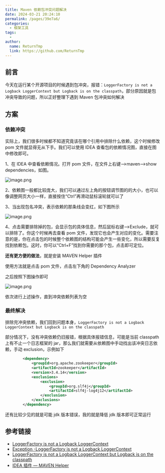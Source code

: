 ```yaml
---
title: Maven 依赖包冲突问题解决
date: 2024-03-21 20:24:10
permalink: /pages/39e7a6/
categories:
  - 框架工具
tags:
  - 
author: 
  name: ReturnTmp
  link: https://github.com/ReturnTmp
---
```


## 前言

今天在运行某个开源项目的时候遇到包冲突，报错：`LoggerFactory is not a Logback LoggerContext but Logback is on the classpath`，部分原因就是包冲突导致的问题，所以正好整理下遇到 Maven 包冲突如何解决

## 方案

### 依赖冲突

实际上，我们很多时候都不知道究竟该在哪个引用中排除什么依赖，这个时候修改 pom 文件就显得无从下手。我们可以使用 IDEA 查看包的依赖情况图，直接在图中修改即可。

1、在 IDEA 中查看依赖情况。打开 pom 文件，在文件上右键-->maven-->show dependencies，如图。

![image.png](https://cdn.jsdelivr.net/gh/Returntmp/blog-image@main/blog/202403212028129.png)

2、依赖图一般都比较庞大，我们可以通过左上角的按钮调节图的的大小，也可以像调整网页大小一样，直接按住“Ctrl”再滑动鼠标滚轮就可以了

3、当出现包名冲突，表示依赖的那条线会变红，如下图所示

![image.png](https://cdn.jsdelivr.net/gh/Returntmp/blog-image@main/blog/202403212028300.png)

4、点击需要排除掉的包，会显示包的具体信息，然后鼠标右键-->Exclude，就可以排除了。你这个时候再去查看 pom 文件，发现它也会产生对应的变化。需要注意的是，你在点击包的时候整个依赖图的结构可能会产生一些变化，所以需要反复找到依赖包。这时，你可以“Ctrl+F”找到你需要的那个包，点击即可定位。

**还有更方便的做法**，就是安装 MAVEN Helper 插件

使用方法就是点击 pom 文件，点击左下角的 Dependency Analyzer

之后按照下图操作即可

![image.png](https://cdn.jsdelivr.net/gh/Returntmp/blog-image@main/blog/202403212339391.png)

依次进行上述操作，直到冲突依赖列表为空

### 最终解决

排除完冲突依赖，我们回到问题本身，`LoggerFactory is not a Logback LoggerContext but Logback is on the classpath`

部分情况下，没有冲突依赖仍旧报错，根据具体报错信息，可能是当前 classpath 上有不止一个日志框架的 jar，那么我们就需要从依赖图中手动找出该冲突日志依赖，手动 exclusion，示例如下

```xml
        <dependency>
            <groupId>org.apache.zookeeper</groupId>
            <artifactId>zookeeper</artifactId>
            <version>3.4.14</version>
            <exclusions>
                <exclusion>
                    <groupId>org.slf4j</groupId>
                    <artifactId>slf4j-log4j12</artifactId>
                </exclusion>
            </exclusions>
        </dependency>
```

还有比较少见的就是可能 jdk 版本错误，我的就是降低 jdk 版本即可正常运行

## 参考链接

- [LoggerFactory is not a Logback LoggerContext](https://cloud.tencent.com/developer/article/1497147)
- [Exception -LoggerFactory is not a Logback LoggerContext](https://www.cnblogs.com/JaminYe/p/14370292.html)
- [LoggerFactory is not a Logback LoggerContext but Logback is on the classpath](https://blog.csdn.net/qq_34039868/article/details/112545034)
- [IDEA 插件 — MAVEN Helper](https://blog.csdn.net/yangchao1125/article/details/108635650)
